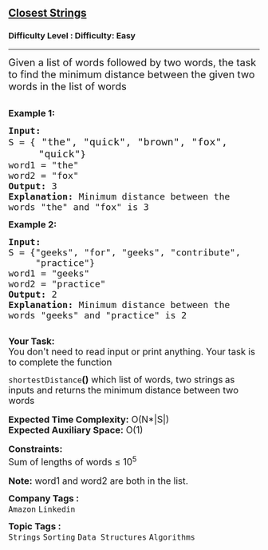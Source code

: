 <h2><a href="https://www.geeksforgeeks.org/problems/closest-strings0611/1?page=1&category=Strings&difficulty=Easy,Medium&status=unsolved&sortBy=submissions">Closest Strings</a></h2><h3>Difficulty Level : Difficulty: Easy</h3><hr><div class="problems_problem_content__Xm_eO"><p><span style="font-size: 20px;">Given a list of words followed by two words, the task to find the minimum distance between the given two words in the list of words</span></p>
<p><br><span style="font-size: 18px;"><strong>Example 1:</strong></span></p>
<pre><span style="font-size: 18px;"><strong>Input:</strong>
S = {</span><span style="font-size: 20px;"> "the", "quick", "brown", "fox", 
     "quick"</span><span style="font-size: 18px;">}
word1 = "the"
word2 = "fox"
<strong>Output:</strong> 3
<strong>Explanation: </strong>Minimum distance between the 
words "the" and "fox" is 3</span>
</pre>
<p><strong><span style="font-size: 18px;">Example 2:</span></strong></p>
<pre><span style="font-size: 18px;"><strong>Input:</strong>
S = {"geeks", "for", "geeks", "contribute", 
     "practice"}
word1 = "geeks"
word2 = "practice"
<strong>Output:</strong> 2
<strong>Explanation: </strong>Minimum distance between the
words "geeks" and "practice" is 2</span>
</pre>
<p><br><span style="font-size: 18px;"><strong>Your Task:&nbsp;&nbsp;</strong><br>You don't need to read input or print anything. Your task is to complete the function </span></p>
<div><span style="font-size: 18px;"><code>shortestDistance</code><strong>()</strong>&nbsp;which list of words, two strings<strong> </strong>as inputs and returns the minimum distance between two words</span></div>
<div><br><span style="font-size: 18px;"><strong>Expected Time Complexity:</strong> O(N*|S|)</span><br><span style="font-size: 18px;"><strong>Expected Auxiliary Space:</strong> O(1)</span></div>
<div><br><span style="font-size: 18px;"><strong>Constraints:</strong></span><br><span style="font-size: 18px;">Sum of lengths of words ≤ 10<sup>5</sup></span></div>
<div><br><span style="font-size: 18px;"><strong>Note:</strong> word1 and word2 are both in the list.</span></div></div><p><span style=font-size:18px><strong>Company Tags : </strong><br><code>Amazon</code>&nbsp;<code>Linkedin</code>&nbsp;<br><p><span style=font-size:18px><strong>Topic Tags : </strong><br><code>Strings</code>&nbsp;<code>Sorting</code>&nbsp;<code>Data Structures</code>&nbsp;<code>Algorithms</code>&nbsp;